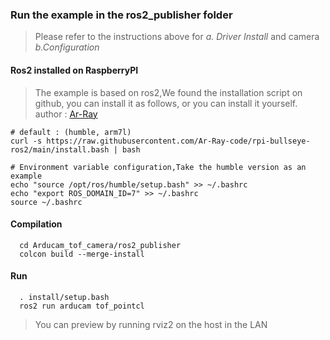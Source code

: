 ### Run the example in the ros2_publisher folder
> Please refer to the instructions above for  _*a. Driver Install*_ and camera _*b.Configuration*_
#### Ros2 installed on RaspberryPI
>The example is based on ros2,We found the installation script on github, you can install it as follows, or you can install it yourself. author : [Ar-Ray](https://github.com/Ar-Ray-code/rpi-bullseye-ros2)
```Shell
# default : (humble, arm7l)
curl -s https://raw.githubusercontent.com/Ar-Ray-code/rpi-bullseye-ros2/main/install.bash | bash
```

```Shell
# Environment variable configuration,Take the humble version as an example
echo "source /opt/ros/humble/setup.bash" >> ~/.bashrc 
echo "export ROS_DOMAIN_ID=7" >> ~/.bashrc 
source ~/.bashrc 
```
#### Compilation
```Shell
  cd Arducam_tof_camera/ros2_publisher
  colcon build --merge-install
```
#### Run
```Shell
  . install/setup.bash 
  ros2 run arducam tof_pointcl
```
>You can preview by running rviz2 on the host in the LAN